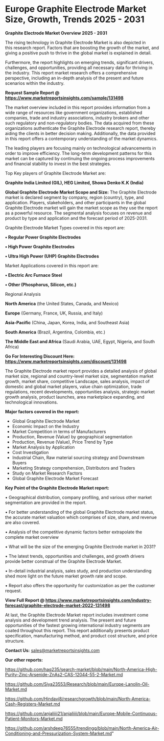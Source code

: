  # Europe Graphite Electrode Market Size, Growth, Trends 2025 - 2031

<Strong> Graphite Electrode Market Overview 2025 - 2031</strong>

The rising technology in Graphite Electrode Market is also depicted in this research report. Factors that are boosting the growth of the market, and giving a positive push to thrive in the global market is explained in detail.

Furthermore, the report highlights on emerging trends, significant drivers, challenges, and opportunities, providing all necessary data for thriving in the industry. This report market research offers a comprehensive perspective, including an in-depth analysis of the present and future scenarios within the industry.

<strong>Request Sample Report @ <a href=https://www.marketreportsinsights.com/sample/131498>https://www.marketreportsinsights.com/sample/131498</a></strong>

The market overview included in this report provides information from a wide range of resources like government organizations, established companies, trade and industry associations, industry brokers and other such regulatory and non-regulatory bodies. The data acquired from these organizations authenticate the Graphite Electrode research report, thereby aiding the clients in better decision making. Additionally, the data provided in this report offers a contemporary understanding of the market dynamics.

The leading players are focusing mainly on technological advancements in order to improve efficiency. The long-term development patterns for this market can be captured by continuing the ongoing process improvements and financial stability to invest in the best strategies.

Top Key players of Graphite Electrode Market are:

<strong>Graphite India Limited (GIL), HEG Limited, Showa Denko K.K (India)</strong>

<strong><b>Global Graphite Electrode Market Scope and Size:</b></strong>
The Graphite Electrode market is declared segment by company, region (country), type, and application. Players, stakeholders, and other participants in the global Graphite Electrode market will gain the market scope as they use the report as a powerful resource. The segmental analysis focuses on revenue and product by type and application and the forecast period of 2025-2031.

Graphite Electrode Market Types covered in this report are:

<strong>• Regular Power Graphite Electrodes

• High Power Graphite Electrodes

• Ultra High Power (UHP) Graphite Electrodes</strong>

Market Applications covered in this report are:

<strong>• Electric Arc Furnace Steel

• Other (Phosphorus, Silicon, etc.)</strong> 

Regional Analysis

<strong>North America</strong> (the United States, Canada, and Mexico)

<strong>Europe</strong> (Germany, France, UK, Russia, and Italy)

<strong>Asia-Pacific</strong> (China, Japan, Korea, India, and Southeast Asia)

<strong>South America</strong> (Brazil, Argentina, Colombia, etc.)

<strong>The Middle East and Africa</strong> (Saudi Arabia, UAE, Egypt, Nigeria, and South Africa)

<strong>Go For Interesting Discount Here: <a href=https://www.marketreportsinsights.com/discount/131498>https://www.marketreportsinsights.com/discount/131498</a></strong>

The Graphite Electrode market report provides a detailed analysis of global market size, regional and country-level market size, segmentation market growth, market share, competitive Landscape, sales analysis, impact of domestic and global market players, value chain optimization, trade regulations, recent developments, opportunities analysis, strategic market growth analysis, product launches, area marketplace expanding, and technological innovations.

<strong><b>Major factors covered in the report:</b></strong>
<ul>
  <li>Global Graphite Electrode Market </li>
  <li>Economic Impact on the Industry</li>
  <li>Market Competition in terms of Manufacturers</li>
  <li>Production, Revenue (Value) by geographical segmentation</li>
  <li>Production, Revenue (Value), Price Trend by Type</li>
  <li>Market Analysis by Application</li>
  <li>Cost Investigation</li>
  <li>Industrial Chain, Raw material sourcing strategy and Downstream Buyers</li>
  <li>Marketing Strategy comprehension, Distributors and Traders</li>
  <li>Study on Market Research Factors</li>
  <li>Global Graphite Electrode Market Forecast</li>
</ul>

<strong><b>Key Point of the Graphite Electrode Market report:</b></strong>

• Geographical distribution, company profiling, and various other market segmentation are provided in the report.

• For better understanding of the global Graphite Electrode market status, the accurate market valuation which comprises of size, share, and revenue are also covered.

• Analysis of the competitive dynamic factors better extrapolate the complete market overview

• What will be the size of the emerging Graphite Electrode market in 2031?

• The latest trends, opportunities and challenges, and growth drivers provide better construal of the Graphite Electrode Market.

• In-detail industrial analysis, sales study, and production understanding shed more light on the future market growth rate and scope.

• Report also offers the opportunity for customization as per the customer request.

<strong><b>View Full Report @ <a href=https://www.marketreportsinsights.com/industry-forecast/graphite-electrode-market-2022-131498>https://www.marketreportsinsights.com/industry-forecast/graphite-electrode-market-2022-131498</a></b></strong>


At last, the Graphite Electrode Market report includes investment come analysis and development trend analysis. The present and future opportunities of the fastest growing international industry segments are coated throughout this report. This report additionally presents product specification, manufacturing method, and product cost structure, and price structure.

<strong>Contact Us:</strong>
sales@marketreportsinsights.com

<strong>Our other reports:</strong>

<a href=https://github.com/haq235/search-market/blob/main/North-America-High-Purity-Zinc-Arsenide-ZnAs2-CAS-12044-55-2-Market.md>https://github.com/haq235/search-market/blob/main/North-America-High-Purity-Zinc-Arsenide-ZnAs2-CAS-12044-55-2-Market.md</a>

<a href=https://github.com/Siya23553/Research/blob/main/Europe-Lanolin-Oil-Market.md>https://github.com/Siya23553/Research/blob/main/Europe-Lanolin-Oil-Market.md</a>

<a href=https://github.com/Hindavi8/researchgrowth/blob/main/North-America-Cash-Registers-Market.md>https://github.com/Hindavi8/researchgrowth/blob/main/North-America-Cash-Registers-Market.md</a>

<a href=https://github.com/anjaliiii21/anjaliiii/blob/main/Europe-Mobile-Continuous-Patient-Monitors-Market.md>https://github.com/anjaliiii21/anjaliiii/blob/main/Europe-Mobile-Continuous-Patient-Monitors-Market.md</a>

<a href=https://github.com/arshdeep76555/trendingg/blob/main/North-America-Air-Conditioning-and-Pressurization-System-Market.md>https://github.com/arshdeep76555/trendingg/blob/main/North-America-Air-Conditioning-and-Pressurization-System-Market.md</a>"
